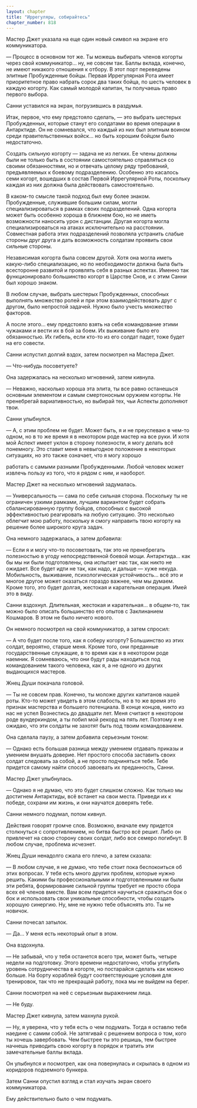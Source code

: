 ```yaml
---
layout: chapter
title: "Иррегуляры, собирайтесь"
chapter_number: 818
---
```


Мастер Джет указала на еще один новый символ на экране его коммуникатора.

— Процесс в основном тот же. Ты можешь выбирать членов когорты через свой коммуникатор... ну, не совсем так. Баллы вклада, конечно, не имеют никакого отношения к отбору. В этот порт переведены элитные Пробужденные бойцы. Первая Иррегулярная Рота имеет приоритетное право набрать сорок два таких бойца, по шесть человек в каждую когорту. Как самый молодой капитан, ты получаешь право первого выбора.

Санни уставился на экран, погрузившись в раздумья.

Итак, первое, что ему предстояло сделать, — это выбрать шестерых Пробужденных, которые станут его солдатами во время операции в Антарктиде. Он не сомневался, что каждый из них был элитным воином среди правительственных войск... но быть хорошим бойцом было недостаточно.

Создать сильную когорту — задача не из легких. Ее члены должны были не только быть в состоянии самостоятельно справляться со своими обязанностями, но и отвечать целому ряду требований, предъявляемых к боевому подразделению. Особенно это касалось семи когорт, вошедших в состав Первой Иррегулярной Роты, поскольку каждая из них должна была действовать самостоятельно.

В каком-то смысле такой подход был ему более знаком. Пробужденные, служившие большим силам, могли специализироваться в рамках своих подразделений. Одна когорта может быть особенно хороша в ближнем бою, но не иметь возможности наносить урон с дистанции. Другая когорта могла специализироваться на атаках исключительно на расстоянии. Совместная работа этих подразделений позволяла устранить слабые стороны друг друга и дать возможность солдатам проявить свои сильные стороны.

Независимая когорта была совсем другой. Хотя она могла иметь какую-либо специализацию, но по необходимости должна была быть всесторонне развитой и проявлять себя в разных аспектах. Именно так функционировало большинство когорт в Царстве Снов, и с этим Санни был хорошо знаком.

В любом случае, выбрать шестерых Пробужденных, способных выполнять множество ролей и при этом взаимодействовать друг с другом, было непростой задачей. Нужно было учесть множество факторов.

А после этого... ему предстояло взять на себя командование этими чужаками и вести их в бой за боем. Их выживание было его обязанностью. Их гибель, если кто-то из его солдат падет, тоже будет на его совести.

Санни испустил долгий вздох, затем посмотрел на Мастера Джет.

— Что-нибудь посоветуете?

Она задержалась на несколько мгновений, затем кивнула.

— Неважно, насколько хороша эта элита, ты все равно останешься основным элементом и самым смертоносным оружием когорты. Не пренебрегай вариативностью, но выбирай тех, чьи Аспекты дополняют твои.

Санни улыбнулся.

— А, с этим проблем не будет. Может быть, я и не преуспеваю в чем-то одном, но в то же время я в некотором роде мастер на все руки. И хотя мой Аспект имеет уклон в сторону полезности, я могу делать всё понемногу. Это ставит меня в невыгодное положение в некоторых ситуациях, но это также означает, что я могу хорошо

работать с самыми разными Пробужденными. Любой человек может извлечь пользу из того, что я рядом с ним, и наоборот.

Мастер Джет на несколько мгновений задумалась.

— Универсальность — сама по себе сильная сторона. Поскольку ты не ограничен узкими рамками, лучшим вариантом будет собрать сбалансированную группу бойцов, способных с высокой эффективностью реагировать на любую ситуацию. Это несколько облегчит мою работу, поскольку я смогу направить твою когорту на решение более широкого круга задач.

Она немного задержалась, а затем добавила:

— Если я и могу что-то посоветовать, так это не пренебрегать полезностью в угоду непосредственной боевой мощи. Антарктида... как бы мы ни были подготовлены, она испытает нас так, как никто не ожидает. Все будет идти не так, как надо, и дальше — хуже некуда. Мобильность, выживание, психологическая устойчивость... всё это и многое другое может оказаться гораздо важнее, чем мы думаем. Кроме того, это будет долгая, жестокая и карательная операция. Имей это в виду.

Санни вздохнул. Длительная, жестокая и карательная... в общем-то, так можно было описать большинство его опытов с Заклинанием Кошмаров. В этом не было ничего нового.

Он немного посмотрел на свой коммуникатор, а затем спросил:

— А что будет после того, как я соберу когорту? Большинство из этих солдат, вероятно, старше меня. Кроме того, они преданные государственные служащие, в то время как я в некотором роде наемник. Я сомневаюсь, что они будут рады находиться под командованием такого человека, как я, а не одного из других выдающихся мастеров.

Жнец Души покачала головой.

— Ты не совсем прав. Конечно, ты моложе других капитанов нашей роты. Кто-то может увидеть в этом слабость, но в то же время это признак мастерства и большего потенциала. В конце концов, никто из нас не успел Вознестись до двадцати лет. Меня считают в некотором роде вундеркиндом, а ты побил мой рекорд на пять лет. Поэтому я не ожидаю, что эти солдаты не захотят быть под твоим командованием.

Она сделала паузу, а затем добавила серьезным тоном:

— Однако есть большая разница между умением отдавать приказы и умением внушать доверие. Нет простого способа заставить своих солдат следовать за собой, а не просто подчиняться тебе. Тебе придется самому найти способ завоевать их преданность, Санни.

Мастер Джет улыбнулась.

— Однако я не думаю, что это будет слишком сложно. Как только мы достигнем Антарктиды, всё встанет на свои места. Приведи их к победе, сохрани им жизнь, и они научатся доверять тебе.

Санни немного подумал, потом кивнул.

Действия говорят громче слов. Возможно, вначале ему придется столкнуться с сопротивлением, но битва быстро всё решит. Либо он привлечет на свою сторону своих солдат, либо все семеро погибнут. В любом случае, проблема исчезнет.

Жнец Души ненадолго сжала его плечо, а затем сказала:

— В любом случае, я не думаю, что тебе стоит пока беспокоиться об этих вопросах. У тебя есть много других проблем, которые нужно решить. Какими бы профессиональными и подготовленными ни были эти ребята, формирование сильной группы требует не просто сбора всех её членов вместе. Вам всем придется научиться сражаться бок о бок и использовать свои уникальные способности, чтобы создать хорошую синергию. Ну, мне не нужно тебе объяснять это. Ты не новичок.

Санни почесал затылок.

— Да... У меня есть некоторый опыт в этом.

Она вздохнула.

— Не забывай, что у тебя останется всего три, может быть, четыре недели на подготовку. Этого времени недостаточно, чтобы углубить уровень сотрудничества в когорте, но постарайся сделать как можно больше. На борту кораблей будут соответствующие условия для тренировок, так что не прекращай работу, пока мы не выйдем на берег.

Санни посмотрел на неё с серьезным выражением лица.

— Не буду.

Мастер Джет кивнула, затем махнула рукой.

— Ну, я уверена, что у тебя есть о чем подумать. Тогда я оставлю тебя наедине с самим собой. Не затягивай с решением вопроса о том, кого ты хочешь завербовать. Чем быстрее ты это решишь, тем быстрее начнешь приводить свою когорту в порядок и тратить эти замечательные баллы вклада.

Он улыбнулся и посмотрел, как она повернулась и скрылась в одном из коридоров подземного бункера.

Затем Санни опустил взгляд и стал изучать экран своего коммуникатора.

Ему действительно было о чем подумать.